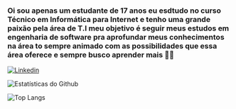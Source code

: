 ### Oi sou apenas um estudante de 17 anos eu esdtudo no curso Técnico em Informática para Internet e tenho uma grande paixão pela área de T.I meu objetivo é seguir meus estudos em engenharia de software pra aprofundar meus conhecimentos na área to sempre animado com as possibilidades que essa área oferece e sempre busco aprender mais 👨‍💻

[![Linkedin](https://img.shields.io/badge/LinkedIn-0077B5?style=for-the-badge&logo=linkedin&logoColor=white)](https://www.linkedin.com/in/andrey-siqueira-1bb88b306)

![Estatísticas do Github](https://github-readme-stats.vercel.app/api?username=siqueir4dev&show_icons=true&theme=tokyonight)

![Top Langs](https://github-readme-stats.vercel.app/api/top-langs/?username=siqueir4dev&hide_progress=true)
